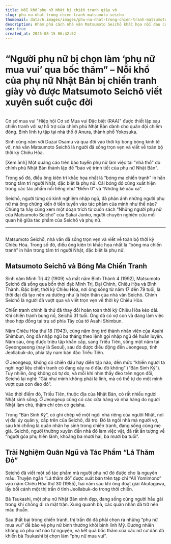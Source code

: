 ```yaml
---
title: Nỗi khổ phụ nữ Nhật bị chiến tranh giày vò
slug: phu-nu-nhat-trong-chien-tranh-matsumoto-seicho
thumbnail: data/6.images/images/phu-nu-nhat-trong-chien-tranh-matsumoto-seicho.webp
description: Khám phá cách nhà văn Matsumoto Seichō khắc họa nỗi đau của phụ nữ Nhật Bản bị chiến tranh tàn phá, thông qua các tác phẩm lấy cảm hứng từ trải nghiệm thực tế của ông trong Thế chiến II.
use: true
created_at: 2025-08-15 06:42:52
---
```


# “Người phụ nữ bị chọn làm ‘phụ nữ mua vui’ qua bốc thăm” – Nỗi khổ của phụ nữ Nhật Bản bị chiến tranh giày vò được Matsumoto Seichō viết xuyên suốt cuộc đời

![]()

Cơ sở mua vui "Hiệp hội Cơ sở Mua vui Đặc biệt (RAA)" được thiết lập sau chiến tranh với sự hỗ trợ của chính phủ Nhật Bản dành cho quân đội chiếm đóng. Binh lính tụ tập tại nhà thổ ở Anura, thành phố Yokosuka.

Sinh cùng năm với Dazai Osamu và qua đời vào thời kỳ bong bóng kinh tế vỡ, nhà văn Matsumoto Seichō là người đã sống trọn vẹn và viết về toàn bộ thời kỳ Chiêu Hòa.

[Xem ảnh] Một quảng cáo trên báo tuyển phụ nữ làm việc tại "nhà thổ" do chính phủ Nhật Bản thành lập để "bảo vệ trinh tiết của phụ nữ Nhật Bản".

Trong số đó, điều ông kiên trì khắc họa nhất là “bóng ma chiến tranh” in hằn trong tâm trí người Nhật, đặc biệt là phụ nữ. Cái bóng đó cũng xuất hiện trong các tác phẩm nổi tiếng như “Điểm 0” và “Những kẻ xấu xa”.

Seichō, người từng có kinh nghiệm nhập ngũ, đã phản ánh những người phụ nữ mà ông chứng kiến ở tiền tuyến vào tác phẩm của mình như thế nào? Chúng ta hãy cùng xem một đoạn trích từ cuốn sách “Những người phụ nữ của Matsumoto Seichō” của Sakai Junko, người chuyên nghiên cứu mối quan hệ giữa tác phẩm của Seichō và phụ nữ.

---

![]()

Matsumoto Seichō, nhà văn đã sống trọn vẹn và viết về toàn bộ thời kỳ Chiêu Hòa. Trong số đó, điều ông kiên trì khắc họa nhất là “bóng ma chiến tranh” in hằn trong tâm trí người Nhật, đặc biệt là phụ nữ.

## Matsumoto Seichō và Bóng Ma Chiến Tranh

Sinh năm Minh Trị 42 (1909) và mất năm Bình Thành 4 (1992), Matsumoto Seichō đã sống qua bốn thời đại: Minh Trị, Đại Chính, Chiêu Hòa và Bình Thành. Đặc biệt, thời kỳ Chiêu Hòa, nơi ông sống từ năm 17 đến 79 tuổi, là thời đại đã tạo nên và dường như là hiện thân của nhà văn Seichō. Chính Seichō là người đã vượt qua và viết trọn vẹn về thời kỳ Chiêu Hòa.

Chiến tranh chính là thứ đã thay đổi hoàn toàn thời kỳ Chiêu Hòa kéo dài. Khi chiến tranh bùng nổ, Seichō 31 tuổi. Ông đã có vợ con và đang làm việc theo hợp đồng tại trụ sở phía Tây của tờ Asahi Shimbun.

Năm Chiêu Hòa thứ 18 (1943), cùng năm ông trở thành nhân viên của Asahi Shimbun, ông đã nhập ngũ ba tháng theo lệnh gọi nhập ngũ để huấn luyện. Năm sau, ông được triệu tập khẩn cấp, sang Triều Tiên, sống một năm tại Gyeongseong (nay là Seoul), sau đó được điều động đến Jeongeup, tỉnh Jeollabuk-do, phía tây nam bán đảo Triều Tiên.

Ở Jeongeup, không có chiến đấu hay diễn tập nào, đến mức “khiến người ta nghi ngờ liệu chiến tranh có đang xảy ra ở đâu đó không” (“Bán Sinh Ký”). Tuy nhiên, ông không có tự do, và mỗi khi nhìn thấy đèo trên ngọn đồi, Seichō lại nghĩ: “Giá như mình không phải là lính, mà có thể tự do một mình vượt qua con đèo đó”.

Vào thời điểm đó, Triều Tiên, thuộc địa của Nhật Bản, có rất nhiều người Nhật sinh sống. Ở Jeongeup cũng có các cửa hàng và nhà hàng do người Nhật làm chủ, thậm chí còn có geisha.

Trong “Bán Sinh Ký”, có ghi chép về một ngôi nhà riêng của người Nhật, nơi vị đại úy quân y, cấp trên của Seichō, đã trọ. Đó là ngôi nhà mà người vợ, sau khi chồng là quân nhân hy sinh trong chiến tranh, đang sống cùng mẹ già. Seichō, người thường xuyên đến nhà đó làm việc vặt, đã rất ấn tượng về “người góa phụ hiền lành, khoảng ba mươi hai, ba mươi ba tuổi”.

## Trải Nghiệm Quân Ngũ và Tác Phẩm “Lá Thăm Đỏ”

Seichō đã viết một số tác phẩm mà người phụ nữ đó được cho là nguyên mẫu. Truyện ngắn “Lá thăm đỏ” được xuất bản trên tạp chí “All Yomimono” vào năm Chiêu Hòa thứ 30 (1955), hai năm sau khi ông đoạt giải Akutagawa, lấy bối cảnh một thị trấn ở tỉnh Jeollabuk-do trong thời chiến.

Bà Tsukashi, một phụ nữ Nhật Bản xinh đẹp, đang sống cùng người hầu gái trong khi chồng đi ra mặt trận. Xung quanh bà, các quân nhân đã trở nên mâu thuẫn.

Sau thất bại trong chiến tranh, thị trấn đó đã phải chọn ra những “phụ nữ mua vui” để bảo vệ phụ nữ bình thường khỏi binh lính Mỹ. Đương nhiên không có phụ nữ nào tự nguyện, và kết quả bốc thăm của các nữ cư dân đã khiến bà Tsukashi bị chọn làm “phụ nữ mua vui”.
